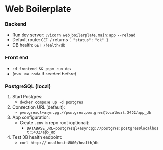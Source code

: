 # Web Boilerplate

### Backend 
- Run dev server: `uvicorn web_boilerplate.main:app --reload`
- Default route: `GET /` returns `{ "status": "ok" }`
- DB health: `GET /health/db`


### Front end 
- `cd frontend && pnpm run dev`
- (`nvm use node` if needed before)


### PostgreSQL (local)

1. Start Postgres:
   - `docker compose up -d postgres`
2. Connection URL (default):
   - `postgresql+asyncpg://postgres:postgres@localhost:5432/app_db`
3. App configuration:
   - Create `.env` in repo root (optional):
     - `DATABASE_URL=postgresql+asyncpg://postgres:postgres@localhost:5432/app_db`
4. Test DB health endpoint:
   - `curl http://localhost:8000/health/db`
